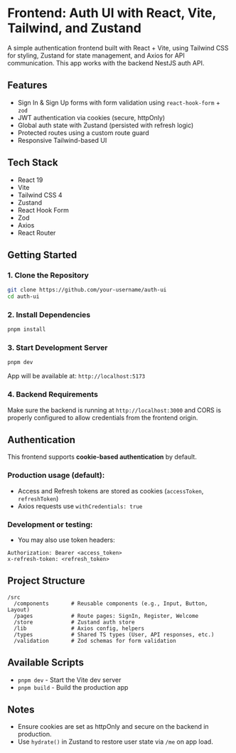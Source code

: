 # Frontend: Auth UI with React, Vite, Tailwind, and Zustand

A simple authentication frontend built with React + Vite, using Tailwind CSS for styling, Zustand for state management, and Axios for API communication. This app works with the backend NestJS auth API.

## Features

- Sign In & Sign Up forms with form validation using `react-hook-form` + `zod`
- JWT authentication via cookies (secure, httpOnly)
- Global auth state with Zustand (persisted with refresh logic)
- Protected routes using a custom route guard
- Responsive Tailwind-based UI

## Tech Stack

- React 19
- Vite
- Tailwind CSS 4
- Zustand
- React Hook Form
- Zod
- Axios
- React Router

## Getting Started

### 1. Clone the Repository

```bash
git clone https://github.com/your-username/auth-ui
cd auth-ui
```

### 2. Install Dependencies

```bash
pnpm install
```

### 3. Start Development Server

```bash
pnpm dev
```

App will be available at: `http://localhost:5173`

### 4. Backend Requirements

Make sure the backend is running at `http://localhost:3000` and CORS is properly configured to allow credentials from the frontend origin.

## Authentication

This frontend supports **cookie-based authentication** by default.

### Production usage (default):

- Access and Refresh tokens are stored as cookies (`accessToken`, `refreshToken`)
- Axios requests use `withCredentials: true`

### Development or testing:

- You may also use token headers:

```http
Authorization: Bearer <access_token>
x-refresh-token: <refresh_token>
```

## Project Structure

```
/src
  /components       # Reusable components (e.g., Input, Button, Layout)
  /pages            # Route pages: SignIn, Register, Welcome
  /store            # Zustand auth store
  /lib              # Axios config, helpers
  /types            # Shared TS types (User, API responses, etc.)
  /validation       # Zod schemas for form validation
```

## Available Scripts

- `pnpm dev` - Start the Vite dev server
- `pnpm build` - Build the production app

## Notes

- Ensure cookies are set as httpOnly and secure on the backend in production.
- Use `hydrate()` in Zustand to restore user state via `/me` on app load.
